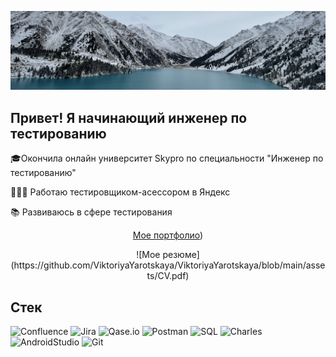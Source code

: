 ![Header](https://github.com/ViktoriyaYarotskaya/ViktoriyaYarotskaya/blob/main/assets/1.png)

## Привет! Я начинающий инженер по тестированию
🎓Окончила онлайн университет Skypro по специальности "Инженер по тестированию"

👩🏻‍💻 Работаю тестировщиком-асессором в Яндекс

📚 Развиваюсь в сфере тестирования

<p align="center"><a href="https://github.com/ViktoriyaYarotskaya/portfolio" target="_blank">Мое портфолио</a>)</p>

<p align="center">
![Мое резюме](https://github.com/ViktoriyaYarotskaya/ViktoriyaYarotskaya/blob/main/assets/CV.pdf)</p>

## Стек
![Confluence](https://img.shields.io/badge/-Confluence-2F4F4F?style=for-the-badge&logo=confluence&logoColor=778899)
![Jira](https://img.shields.io/badge/-Jira-2F4F4F?style=for-the-badge&logo=Jira&logoColor=778899)
![Qase.io](https://img.shields.io/badge/-Qase.io-2F4F4F?style=for-the-badge&logo=chrome&logoColor=778899)
![Postman](https://img.shields.io/badge/-Postman-2F4F4F?style=for-the-badge&logo=postman&logoColor=778899)
![SQL](https://img.shields.io/badge/-SQL-2F4F4F?style=for-the-badge&logo=sql&logoColor=778899)
![Charles](https://img.shields.io/badge/-Charles-2F4F4F?style=for-the-badge&logo=charles&logoColor=778899)
![AndroidStudio](https://img.shields.io/badge/-AndroidStudio-2F4F4F?style=for-the-badge&logo=androidstudio&logoColor=778899)
![Git](https://img.shields.io/badge/-Git-2F4F4F?style=for-the-badge&logo=git&logoColor=778899)